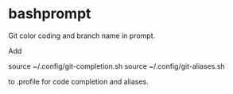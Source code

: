 bashprompt
==========

Git color coding and branch name in prompt.

Add

source ~/.config/git-completion.sh
source ~/.config/git-aliases.sh

to .profile for code completion and aliases.
